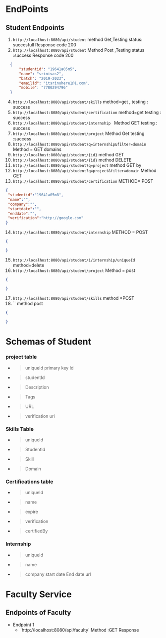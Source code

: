 # EndPoints
## Student Endpoints
1. `http://localhost:8080/api/student` method Get,Testing status: succesfull Response code 200
2. `http://localhost:8080/api/student` Method Post ,Testing status :success Response code 200
  ``` json
    {
        "studentid": "19641a05m5",
        "name": "srinivas2",
        "batch": "2019-2023",
        "emailid": "itsrinuhere1@1.com",
        "mobile": "7780294796"  
    }
```
4. `http://localhost:8080/api/student/skills` method=get , testing : success
5. `http://localhost:8080/api/student/certification` method=get testing : success
6. `http://localhost:8080/api/student/internship ` Method GET testing : success
7. `http://localhost:8080/api/student/project` Method Get testing :success
8. `http://localhost:8080/api/student?q=internship&filter=domain` Method = GET domains
9. `http://localhost:8080/api/student/{id}` method GET
10. `http://localhost:8080/api/student/{id}` method DELETE 
11. `http://localhost:8080/api/student?q=project` method GET by
12. `http://localhost:8080/api/student?q=project&filter=domain` Method GET
13. `http://localhost:8080/api/student/certification` METHOD= POST
   ```json
{
    "studentid":"19641a05m8",
    "name":"",
    "company":"",
    "startdate":"",
    "enddate":"",
    "verification":"http://google.com"
}

  ```
14. `http://localhost:8080/api/student/internship` METHOD = POST
  ```json
{
  
}
```
15. `http://localhost:8080/api/student/i/internship/uniqueId` method=delete
16. `http://localhost:8080/api/student/project` Method = post
  ```json
{
  
}
```
17. `http://localhost:8080/api/student/skills` method =POST
18. `` method post
  ```json
{
  
}
```


# Schemas of Student
### project table
- > uniqueId primary key Id
- > studentId
- > Description
- > Tags
- > URL
- > verification uri
### Skills Table
- > uniqueId
- > StudentId
-  > Skill
 - > Domain
  
### Certifications table
- > uniqueId
- > name
- > expire
- > verification
- > certifiedBy

### Internship
- > uniqueId
- > name
- > company
  > start date
  > End date
  > url


# Faculty Service

## Endpoints of Faculty

- Endpoint 1
  - `http://localhost:8080/api/faculty' Method :GET
    Response